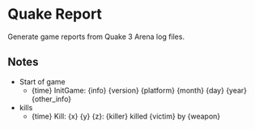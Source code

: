 # Quake Report

Generate game reports from Quake 3 Arena log files.


## Notes
- Start of game
    - {time} InitGame: {info} {version} {platform} {month} {day} {year}{other_info}
- kills
    - {time} Kill: {x} {y} {z}: {killer} killed {victim} by {weapon}